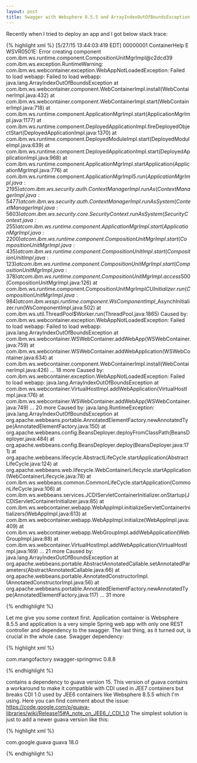 ```yaml
---
layout: post
title: Swagger with Websphere 8.5.5 and ArrayIndexOutOfBoundsException 
---
```


Recently when I tried to deploy an app and I got below stack trace: 

{% highlight xml %}
[5/27/15 13:44:03:419 EDT] 00000001 ContainerHelp E   WSVR0501E: Error creating component com.ibm.ws.runtime.component.CompositionUnitMgrImpl@c2dcd39
com.ibm.ws.exception.RuntimeWarning: com.ibm.ws.webcontainer.exception.WebAppNotLoadedException: Failed to load webapp: Failed to load webapp: java.lang.ArrayIndexOutOfBoundsException
        at com.ibm.ws.webcontainer.component.WebContainerImpl.install(WebContainerImpl.java:432)
        at com.ibm.ws.webcontainer.component.WebContainerImpl.start(WebContainerImpl.java:718)
        at com.ibm.ws.runtime.component.ApplicationMgrImpl.start(ApplicationMgrImpl.java:1177)
        at com.ibm.ws.runtime.component.DeployedApplicationImpl.fireDeployedObjectStart(DeployedApplicationImpl.java:1370)
        at com.ibm.ws.runtime.component.DeployedModuleImpl.start(DeployedModuleImpl.java:639)
        at com.ibm.ws.runtime.component.DeployedApplicationImpl.start(DeployedApplicationImpl.java:968)
        at com.ibm.ws.runtime.component.ApplicationMgrImpl.startApplication(ApplicationMgrImpl.java:776)
        at com.ibm.ws.runtime.component.ApplicationMgrImpl$5.run(ApplicationMgrImpl.java:2195)
        at com.ibm.ws.security.auth.ContextManagerImpl.runAs(ContextManagerImpl.java:5477)
        at com.ibm.ws.security.auth.ContextManagerImpl.runAsSystem(ContextManagerImpl.java:5603)
        at com.ibm.ws.security.core.SecurityContext.runAsSystem(SecurityContext.java:255)
        at com.ibm.ws.runtime.component.ApplicationMgrImpl.start(ApplicationMgrImpl.java:2200)
        at com.ibm.ws.runtime.component.CompositionUnitMgrImpl.start(CompositionUnitMgrImpl.java:435)
        at com.ibm.ws.runtime.component.CompositionUnitImpl.start(CompositionUnitImpl.java:123)
        at com.ibm.ws.runtime.component.CompositionUnitMgrImpl.start(CompositionUnitMgrImpl.java:378)
        at com.ibm.ws.runtime.component.CompositionUnitMgrImpl.access$500(CompositionUnitMgrImpl.java:126)
        at com.ibm.ws.runtime.component.CompositionUnitMgrImpl$CUInitializer.run(CompositionUnitMgrImpl.java:984)
        at com.ibm.wsspi.runtime.component.WsComponentImpl$_AsynchInitializer.run(WsComponentImpl.java:502)
        at com.ibm.ws.util.ThreadPool$Worker.run(ThreadPool.java:1865)
Caused by: com.ibm.ws.webcontainer.exception.WebAppNotLoadedException: Failed to load webapp: Failed to load webapp: java.lang.ArrayIndexOutOfBoundsException
        at com.ibm.ws.webcontainer.WSWebContainer.addWebApp(WSWebContainer.java:759)
        at com.ibm.ws.webcontainer.WSWebContainer.addWebApplication(WSWebContainer.java:634)
        at com.ibm.ws.webcontainer.component.WebContainerImpl.install(WebContainerImpl.java:426)
        ... 18 more
Caused by: com.ibm.ws.webcontainer.exception.WebAppNotLoadedException: Failed to load webapp: java.lang.ArrayIndexOutOfBoundsException
        at com.ibm.ws.webcontainer.VirtualHostImpl.addWebApplication(VirtualHostImpl.java:176)
        at com.ibm.ws.webcontainer.WSWebContainer.addWebApp(WSWebContainer.java:749)
        ... 20 more
Caused by: java.lang.RuntimeException: java.lang.ArrayIndexOutOfBoundsException
        at org.apache.webbeans.portable.AnnotatedElementFactory.newAnnotatedType(AnnotatedElementFactory.java:150)
        at org.apache.webbeans.config.BeansDeployer.deployFromClassPath(BeansDeployer.java:484)
        at org.apache.webbeans.config.BeansDeployer.deploy(BeansDeployer.java:171)
        at org.apache.webbeans.lifecycle.AbstractLifeCycle.startApplication(AbstractLifeCycle.java:124)
        at org.apache.webbeans.web.lifecycle.WebContainerLifecycle.startApplication(WebContainerLifecycle.java:78)
        at com.ibm.ws.webbeans.common.CommonLifeCycle.startApplication(CommonLifeCycle.java:106)
        at com.ibm.ws.webbeans.services.JCDIServletContainerInitializer.onStartup(JCDIServletContainerInitializer.java:85)
        at com.ibm.ws.webcontainer.webapp.WebAppImpl.initializeServletContainerInitializers(WebAppImpl.java:613)
        at com.ibm.ws.webcontainer.webapp.WebAppImpl.initialize(WebAppImpl.java:409)
        at com.ibm.ws.webcontainer.webapp.WebGroupImpl.addWebApplication(WebGroupImpl.java:88)
        at com.ibm.ws.webcontainer.VirtualHostImpl.addWebApplication(VirtualHostImpl.java:169)
        ... 21 more
Caused by: java.lang.ArrayIndexOutOfBoundsException
        at org.apache.webbeans.portable.AbstractAnnotatedCallable.setAnnotatedParameters(AbstractAnnotatedCallable.java:66)
        at org.apache.webbeans.portable.AnnotatedConstructorImpl.<init>(AnnotatedConstructorImpl.java:56)
        at org.apache.webbeans.portable.AnnotatedElementFactory.newAnnotatedType(AnnotatedElementFactory.java:117)
        ... 31 more
        
  {% endhighlight %}      

Let me give you some context first. Application container is Websphere 8.5.5 and application is a very simple Spring web app with only one REST controller 
and dependency to the swagger. The last thing, as it turned out, is crucial in the whole case. Swagger dependency: 
  
{% highlight xml %}

<dependency>
  <groupId>com.mangofactory</groupId>
  <artifactId>swagger-springmvc</artifactId>
  <version>0.8.8</version>
</dependency>
        
{% endhighlight %}

contains a dependency to guava version 15. This version of guava contains a workaround to make it compatible with CDI used
in JEE7 containers but breaks CDI 1.0 used by JEE6 containers like Websphere 8.5.5 which I'm using. Here you can find comment about
the issue: https://code.google.com/p/guava-libraries/wiki/Release15#A_note_on_JEE6_/_CDI_1.0 
The simplest solution is just to add a newer guava version like this:

{% highlight xml %}
 
<dependency>
    <groupId>com.google.guava</groupId>
    <artifactId>guava</artifactId>
    <version>18.0</version>
</dependency>
        
{% endhighlight %} 


